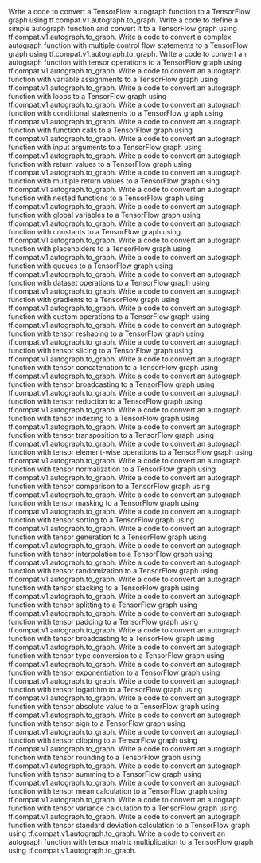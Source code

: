 Write a code to convert a TensorFlow autograph function to a TensorFlow graph using tf.compat.v1.autograph.to_graph.
Write a code to define a simple autograph function and convert it to a TensorFlow graph using tf.compat.v1.autograph.to_graph.
Write a code to convert a complex autograph function with multiple control flow statements to a TensorFlow graph using tf.compat.v1.autograph.to_graph.
Write a code to convert an autograph function with tensor operations to a TensorFlow graph using tf.compat.v1.autograph.to_graph.
Write a code to convert an autograph function with variable assignments to a TensorFlow graph using tf.compat.v1.autograph.to_graph.
Write a code to convert an autograph function with loops to a TensorFlow graph using tf.compat.v1.autograph.to_graph.
Write a code to convert an autograph function with conditional statements to a TensorFlow graph using tf.compat.v1.autograph.to_graph.
Write a code to convert an autograph function with function calls to a TensorFlow graph using tf.compat.v1.autograph.to_graph.
Write a code to convert an autograph function with input arguments to a TensorFlow graph using tf.compat.v1.autograph.to_graph.
Write a code to convert an autograph function with return values to a TensorFlow graph using tf.compat.v1.autograph.to_graph.
Write a code to convert an autograph function with multiple return values to a TensorFlow graph using tf.compat.v1.autograph.to_graph.
Write a code to convert an autograph function with nested functions to a TensorFlow graph using tf.compat.v1.autograph.to_graph.
Write a code to convert an autograph function with global variables to a TensorFlow graph using tf.compat.v1.autograph.to_graph.
Write a code to convert an autograph function with constants to a TensorFlow graph using tf.compat.v1.autograph.to_graph.
Write a code to convert an autograph function with placeholders to a TensorFlow graph using tf.compat.v1.autograph.to_graph.
Write a code to convert an autograph function with queues to a TensorFlow graph using tf.compat.v1.autograph.to_graph.
Write a code to convert an autograph function with dataset operations to a TensorFlow graph using tf.compat.v1.autograph.to_graph.
Write a code to convert an autograph function with gradients to a TensorFlow graph using tf.compat.v1.autograph.to_graph.
Write a code to convert an autograph function with custom operations to a TensorFlow graph using tf.compat.v1.autograph.to_graph.
Write a code to convert an autograph function with tensor reshaping to a TensorFlow graph using tf.compat.v1.autograph.to_graph.
Write a code to convert an autograph function with tensor slicing to a TensorFlow graph using tf.compat.v1.autograph.to_graph.
Write a code to convert an autograph function with tensor concatenation to a TensorFlow graph using tf.compat.v1.autograph.to_graph.
Write a code to convert an autograph function with tensor broadcasting to a TensorFlow graph using tf.compat.v1.autograph.to_graph.
Write a code to convert an autograph function with tensor reduction to a TensorFlow graph using tf.compat.v1.autograph.to_graph.
Write a code to convert an autograph function with tensor indexing to a TensorFlow graph using tf.compat.v1.autograph.to_graph.
Write a code to convert an autograph function with tensor transposition to a TensorFlow graph using tf.compat.v1.autograph.to_graph.
Write a code to convert an autograph function with tensor element-wise operations to a TensorFlow graph using tf.compat.v1.autograph.to_graph.
Write a code to convert an autograph function with tensor normalization to a TensorFlow graph using tf.compat.v1.autograph.to_graph.
Write a code to convert an autograph function with tensor comparison to a TensorFlow graph using tf.compat.v1.autograph.to_graph.
Write a code to convert an autograph function with tensor masking to a TensorFlow graph using tf.compat.v1.autograph.to_graph.
Write a code to convert an autograph function with tensor sorting to a TensorFlow graph using tf.compat.v1.autograph.to_graph.
Write a code to convert an autograph function with tensor generation to a TensorFlow graph using tf.compat.v1.autograph.to_graph.
Write a code to convert an autograph function with tensor interpolation to a TensorFlow graph using tf.compat.v1.autograph.to_graph.
Write a code to convert an autograph function with tensor randomization to a TensorFlow graph using tf.compat.v1.autograph.to_graph.
Write a code to convert an autograph function with tensor stacking to a TensorFlow graph using tf.compat.v1.autograph.to_graph.
Write a code to convert an autograph function with tensor splitting to a TensorFlow graph using tf.compat.v1.autograph.to_graph.
Write a code to convert an autograph function with tensor padding to a TensorFlow graph using tf.compat.v1.autograph.to_graph.
Write a code to convert an autograph function with tensor broadcasting to a TensorFlow graph using tf.compat.v1.autograph.to_graph.
Write a code to convert an autograph function with tensor type conversion to a TensorFlow graph using tf.compat.v1.autograph.to_graph.
Write a code to convert an autograph function with tensor exponentiation to a TensorFlow graph using tf.compat.v1.autograph.to_graph.
Write a code to convert an autograph function with tensor logarithm to a TensorFlow graph using tf.compat.v1.autograph.to_graph.
Write a code to convert an autograph function with tensor absolute value to a TensorFlow graph using tf.compat.v1.autograph.to_graph.
Write a code to convert an autograph function with tensor sign to a TensorFlow graph using tf.compat.v1.autograph.to_graph.
Write a code to convert an autograph function with tensor clipping to a TensorFlow graph using tf.compat.v1.autograph.to_graph.
Write a code to convert an autograph function with tensor rounding to a TensorFlow graph using tf.compat.v1.autograph.to_graph.
Write a code to convert an autograph function with tensor summing to a TensorFlow graph using tf.compat.v1.autograph.to_graph.
Write a code to convert an autograph function with tensor mean calculation to a TensorFlow graph using tf.compat.v1.autograph.to_graph.
Write a code to convert an autograph function with tensor variance calculation to a TensorFlow graph using tf.compat.v1.autograph.to_graph.
Write a code to convert an autograph function with tensor standard deviation calculation to a TensorFlow graph using tf.compat.v1.autograph.to_graph.
Write a code to convert an autograph function with tensor matrix multiplication to a TensorFlow graph using tf.compat.v1.autograph.to_graph.